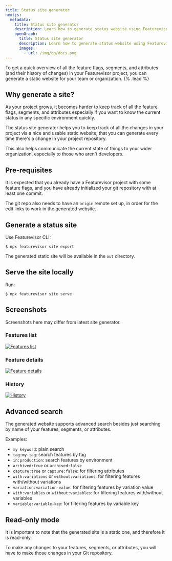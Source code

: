 ```yaml
---
title: Status site generator
nextjs:
  metadata:
    title: Status site generator
    description: Learn how to generate status website using Featurevisor
    openGraph:
      title: Status site generator
      description: Learn how to generate status website using Featurevisor
      images:
        - url: /img/og/docs.png
---
```


To get a quick overview of all the feature flags, segments, and attributes (and their history of changes) in your Featurevisor project, you can generate a static website for your team or organization. {% .lead %}

## Why generate a site?

As your project grows, it becomes harder to keep track of all the feature flags, segments, and attributes especially if you want to know the current status in any specific environment quickly.

The status site generator helps you to keep track of all the changes in your project via a nice and usable static website, that you can generate every time there's a change in your project repository.

This also helps communicate the current state of things to your wider organization, especially to those who aren't developers.

## Pre-requisites

It is expected that you already have a Featurevisor project with some feature flags, and you have already initialized your git repository with at least one commit.

The git repo also needs to have an `origin` remote set up, in order for the edit links to work in the generated website.

## Generate a status site

Use Featurevisor CLI:

```{% title="Command" %}
$ npx featurevisor site export
```

The generated static site will be available in the `out` directory.

## Serve the site locally

Run:

```{% title="Command" %}
$ npx featurevisor site serve
```

## Screenshots

Screenshots here may differ from latest site generator.

### Features list

[![Features list](/img/site-screenshot-features.png)](/img/site-screenshot-features.png)

### Feature details

[![Feature details](/img/site-screenshot-feature-view.png)](/img/site-screenshot-feature-view.png)

### History

[![History](/img/site-screenshot-history.png)](/img/site-screenshot-history.png)

## Advanced search

The generated website supports advanced search besides just searching by name of your features, segments, or attributes.

Examples:

- `my keyword`: plain search
- `tag:my-tag`: search features by tag
- `in:production`: search features by environment
- `archived:true` or `archived:false`
- `capture:true` or `capture:false`: for filtering attributes
- `with:variations` or `without:variations`: for filtering features with/without variations
- `variation:variation-value`: for filtering features by variation value
- `with:variables` or `without:variables`: for filtering features with/without variables
- `variable:variable-key`: for filtering features by variable key

## Read-only mode

It is important to note that the generated site is a static one, and therefore it is read-only.

To make any changes to your features, segments, or attributes, you will have to make those changes in your Git repository.
